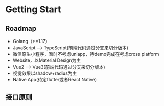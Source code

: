 # Getting Start

## Roadmap

- Golang（>=1.17）
- JavaScript --> TypeScript(前端代码通过分支来切分版本)
- 微信原生小程序，暂时不考虑uniapp，待demo完成在考虑cross platform
- Website，以Material Design为主
- Vue2 --> Vue3(前端代码通过分支来切分版本)
- 视觉效果以shadow+radius为主
- Native App(待定flutter或者React Native)

## 接口原则
